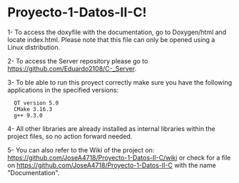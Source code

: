 # Proyecto-1-Datos-II-C!

1- To access the doxyfile with the documentation, go to Doxygen/html and locate index.html. Please note that this file can only be opened using a Linux distribution.

2- To access the Server repository please go to https://github.com/Eduardo2108/C-_Server.

3- To ble able to run this proyect correctly make sure you have the following applications in the specified versions: 

      QT version 5.0
      CMake 3.16.3
      g++ 9.3.0
      
4- All other libraries are already installed as internal libraries within the project files, so no action forward needed.

5- You can also refer to the Wiki of the project on: https://github.com/JoseA4718/Proyecto-1-Datos-II-C/wiki or check for a file on https://github.com/JoseA4718/Proyecto-1-Datos-II-C with the name "Documentation".
